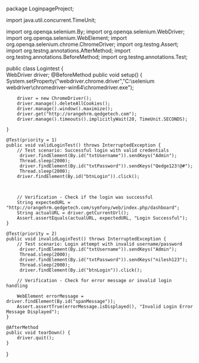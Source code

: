 package LoginpageProject;

import java.util.concurrent.TimeUnit;

import org.openqa.selenium.By;
import org.openqa.selenium.WebDriver;
import org.openqa.selenium.WebElement;
import org.openqa.selenium.chrome.ChromeDriver;
import org.testng.Assert;
import org.testng.annotations.AfterMethod;
import org.testng.annotations.BeforeMethod;
import org.testng.annotations.Test;

public class Logintest 
{	
	WebDriver driver;
    @BeforeMethod
    public void setup() {
		System.setProperty("webdriver.chrome.driver","C:\\selenium webdriver\\chromedriver-win64\\chromedriver.exe");

        driver = new ChromeDriver();
        driver.manage().deleteAllCookies();
        driver.manage().window().maximize();
        driver.get("http://orangehrm.qedgetech.com");
        driver.manage().timeouts().implicitlyWait(20, TimeUnit.SECONDS);
        
    }

    @Test(priority = 1)
    public void validLoginTest() throws InterruptedException {
        // Test scenario: Successful login with valid credentials
         driver.findElement(By.id("txtUsername")).sendKeys("Admin");
         Thread.sleep(2000);
         driver.findElement(By.id("txtPassword")).sendKeys("Qedge123!@#");
         Thread.sleep(2000);
        driver.findElement(By.id("btnLogin")).click();

        

        // Verification - Check if the login was successful
        String expectedURL = "http://orangehrm.qedgetech.com/symfony/web/index.php/dashboard";
        String actualURL = driver.getCurrentUrl();
        Assert.assertEquals(actualURL, expectedURL, "Login Successful");
    }

    @Test(priority = 2)
    public void invalidLoginTest() throws InterruptedException {
        // Test scenario: Login attempt with invalid username/password
    	 driver.findElement(By.id("txtUsername")).sendKeys("Admin");
    	 Thread.sleep(2000);
         driver.findElement(By.id("txtPassword")).sendKeys("nilesh123");
         Thread.sleep(2000);
         driver.findElement(By.id("btnLogin")).click();
        
        // Verification - Check for error message or invalid login handling
       
        WebElement errorMessage = driver.findElement(By.id("spanMessage"));
        Assert.assertTrue(errorMessage.isDisplayed(), "Invalid Login Error Message Displayed");
    }

    @AfterMethod
    public void tearDown() {
        driver.quit();
    }
}


